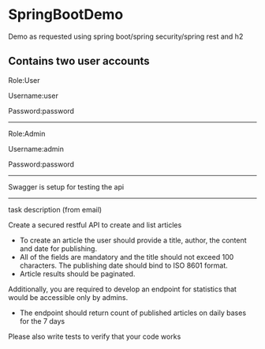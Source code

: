 # SpringBootDemo
Demo as requested using spring boot/spring security/spring rest and h2

Contains two user accounts
--------------------------------------------------
Role:User 

Username:user

Password:password

---------------------------------------------------

Role:Admin

Username:admin

Password:password

-----------------------------------------------------

Swagger is setup for testing the api

-----------------------------------------------------
task description (from email)

Create a secured restful API to create and list articles
- To create an article the user should provide a title, author, the content and date for publishing.
- All of the fields are mandatory and the title should not exceed 100 characters. The publishing date should bind to ISO 8601 format.
- Article results should be paginated.

Additionally, you are required to develop an endpoint for statistics that would be accessible only by admins.
- The endpoint should return count of published articles on daily bases for the 7 days

Please also write tests to verify that your code works

